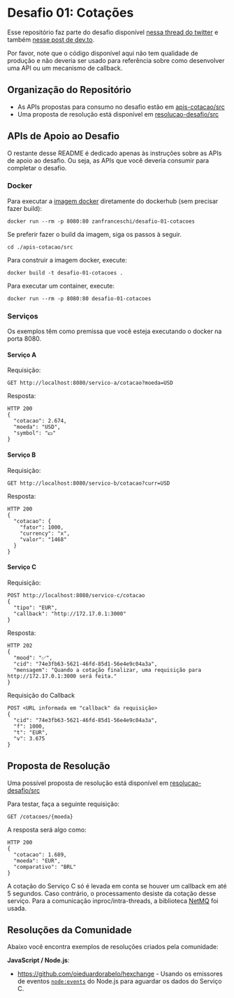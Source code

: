 # Desafio 01: Cotações
Esse repositório faz parte do desafio disponível [nessa thread do twitter](https://twitter.com/zanfranceschi/status/1548344242010869763) e também [nesse post de dev.to](https://dev.to/zanfranceschi/desafio-integracao-com-apis-4jco).

Por favor, note que o código disponível aqui não tem qualidade de produção e não deveria ser usado para referência sobre como desenvolver uma API ou um mecanismo de callback.

## Organização do Repositório
- As APIs propostas para consumo no desafio estão em [apis-cotacao/src](./apis-cotacao/src)
- Uma proposta de resolução está disponível em [resolucao-desafio/src](./resolucao-desafio/src)


## APIs de Apoio ao Desafio

O restante desse README é dedicado apenas às instruções sobre as APIs de apoio ao desafio. Ou seja, as APIs que você deveria consumir para completar o desafio.

### Docker
Para executar a [imagem docker](https://hub.docker.com/repository/docker/zanfranceschi/desafio-01-cotacoes) diretamente do dockerhub (sem precisar fazer build):
~~~
docker run --rm -p 8080:80 zanfranceschi/desafio-01-cotacoes
~~~

Se preferir fazer o build da imagem, siga os passos à seguir.
~~~
cd ./apis-cotacao/src
~~~

Para construir a imagem docker, execute:
~~~
docker build -t desafio-01-cotacoes .
~~~

Para executar um container, execute:
~~~
docker run --rm -p 8080:80 desafio-01-cotacoes
~~~


### Serviços
Os exemplos têm como premissa que você esteja executando o docker na porta 8080.

#### Serviço A

Requisição:
~~~
GET http://localhost:8080/servico-a/cotacao?moeda=USD
~~~

Resposta:
~~~
HTTP 200
{
  "cotacao": 2.674,
  "moeda": "USD",
  "symbol": "💵"
}
~~~


#### Serviço B

Requisição:
~~~
GET http://localhost:8080/servico-b/cotacao?curr=USD
~~~

Resposta:
~~~
HTTP 200
{
  "cotacao": {
    "fator": 1000,
    "currency": "x",
    "valor": "1468"
  }
}
~~~


#### Serviço C

Requisição:
~~~
POST http://localhost:8080/servico-c/cotacao
{
  "tipo": "EUR",
  "callback": "http://172.17.0.1:3000"
}
~~~

Resposta:
~~~
HTTP 202
{
  "mood": "✅",
  "cid": "74e3fb63-5621-46fd-85d1-56e4e9c04a3a",
  "mensagem": "Quando a cotação finalizar, uma requisição para http://172.17.0.1:3000 será feita."
}
~~~

Requisição do Callback
~~~
POST <URL informada em "callback" da requisição>
{
  "cid": "74e3fb63-5621-46fd-85d1-56e4e9c04a3a",
  "f": 1000,
  "t": "EUR",
  "v": 3.675
}
~~~

## Proposta de Resolução
Uma possível proposta de resolução está disponível em [resolucao-desafio/src](./resolucao-desafio/src)

Para testar, faça a seguinte requisição:
~~~
GET /cotacoes/{moeda}
~~~

A resposta será algo como:
~~~
HTTP 200
{
  "cotacao": 1.689,
  "moeda": "EUR",
  "comparativo": "BRL"
}
~~~

A cotação do Serviço C só é levada em conta se houver um callback em até 5 segundos. Caso contrário, o processamento desiste da cotação desse serviço. Para a comunicação inproc/intra-threads, a biblioteca [NetMQ](https://github.com/zeromq/netmq) foi usada.

## Resoluções da Comunidade

Abaixo você encontra exemplos de resoluções criados pela comunidade:

**JavaScript / Node.js**:
- https://github.com/oieduardorabelo/hexchange - Usando os emissores de eventos [`node:events`](https://nodejs.org/api/events.html#awaiting-multiple-events-emitted-on-processnexttick) do Node.js para aguardar os dados do Serviço C.
